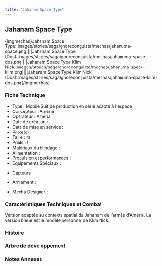 ```yaml
---
title: "Jahanam Space Type"
---
```


Jahanam Space Type
------------------


{imgmechas}Jahanam Space Type::images/stories/saga/gnoreconguista/mechas/jahanuma-space.png||||Jahanam Space Type (Dos)::images/stories/saga/gnoreconguista/mechas/jahanuma-space-dos.png||||Jahanam Space Type Klim Nick::images/stories/saga/gnoreconguista/mechas/jahanuma-space-klim.png||||Jahanam Space Type Klim Nick (Dos)::images/stories/saga/gnoreconguista/mechas/jahanuma-space-klim-dos.png{/imgmechas}


### Fiche Technique


- Type : Mobile Suit de production en série adapté à l'espace   
- Concepteur : Améria   
- Opérateur : Améria   
- Date de création :   
- Date de mise en service :   
- Pilote(s) :   
- Taille : m   
- Poids : t   
- Matériaux du blindage :   
- Alimentation :   
- Propulsion et performances :   
- Equipements Spéciaux :


* Capteurs


- Armement :


- Mecha Designer :


### Caractéristiques Techniques et Combat


Version adaptée au contexte spatial du Jahanam de l’armée d’Améria. La version bleue est le modèle personnel de Klim Nick.


### Histoire


### Arbre de développement


### Notes Annexes

